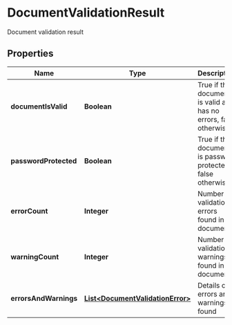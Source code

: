 

# DocumentValidationResult

Document validation result

## Properties

| Name | Type | Description | Notes |
|------------ | ------------- | ------------- | -------------|
|**documentIsValid** | **Boolean** | True if the document is valid and has no errors, false otherwise |  [optional] |
|**passwordProtected** | **Boolean** | True if the document is password protected, false otherwise |  [optional] |
|**errorCount** | **Integer** | Number of validation errors found in the document |  [optional] |
|**warningCount** | **Integer** | Number of validation warnings found in the document |  [optional] |
|**errorsAndWarnings** | [**List&lt;DocumentValidationError&gt;**](DocumentValidationError.md) | Details of errors and warnings found |  [optional] |



